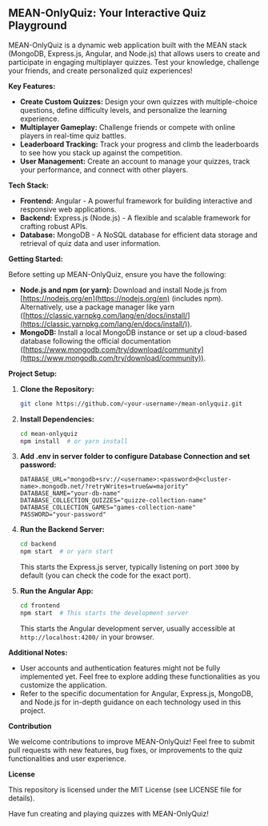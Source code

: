 ## MEAN-OnlyQuiz: Your Interactive Quiz Playground

MEAN-OnlyQuiz is a dynamic web application built with the MEAN stack (MongoDB, Express.js, Angular, and Node.js) that allows users to create and participate in engaging multiplayer quizzes.  Test your knowledge, challenge your friends, and create personalized quiz experiences!

**Key Features:**

* **Create Custom Quizzes:** Design your own quizzes with multiple-choice questions, define difficulty levels, and personalize the learning experience.
* **Multiplayer Gameplay:** Challenge friends or compete with online players in real-time quiz battles.
* **Leaderboard Tracking:** Track your progress and climb the leaderboards to see how you stack up against the competition.
* **User Management:** Create an account to manage your quizzes, track your performance, and connect with other players.

**Tech Stack:**

* **Frontend:** Angular - A powerful framework for building interactive and responsive web applications.
* **Backend:** Express.js (Node.js) - A flexible and scalable framework for crafting robust APIs.
* **Database:** MongoDB - A NoSQL database for efficient data storage and retrieval of quiz data and user information.

**Getting Started:**

Before setting up MEAN-OnlyQuiz, ensure you have the following:

* **Node.js and npm (or yarn):** Download and install Node.js from [https://nodejs.org/en](https://nodejs.org/en) (includes npm). Alternatively, use a package manager like yarn ([https://classic.yarnpkg.com/lang/en/docs/install/](https://classic.yarnpkg.com/lang/en/docs/install/)).
* **MongoDB:** Install a local MongoDB instance or set up a cloud-based database following the official documentation ([https://www.mongodb.com/try/download/community](https://www.mongodb.com/try/download/community)).

**Project Setup:**

1. **Clone the Repository:**

   ```bash
   git clone https://github.com/<your-username>/mean-onlyquiz.git
   ```

2. **Install Dependencies:**

   ```bash
   cd mean-onlyquiz
   npm install  # or yarn install
   ```

3. **Add .env in server folder to configure Database Connection and set password:**

    ```env
    DATABASE_URL="mongodb+srv://<username>:<password>@<cluster-name>.mongodb.net/?retryWrites=true&w=majority"
    DATABASE_NAME="your-db-name"
    DATABASE_COLLECTION_QUIZZES="quizze-collection-name"
    DATABASE_COLLECTION_GAMES="games-collection-name"
    PASSWORD="your-password"
    ```

4. **Run the Backend Server:**

   ```bash
   cd backend
   npm start  # or yarn start
   ```

   This starts the Express.js server, typically listening on port `3000` by default (you can check the code for the exact port).

5. **Run the Angular App:**

   ```bash
   cd frontend
   npm start  # This starts the development server
   ```

   This starts the Angular development server, usually accessible at `http://localhost:4200/` in your browser.

**Additional Notes:**

* User accounts and authentication features might not be fully implemented yet. Feel free to explore adding these functionalities as you customize the application.
* Refer to the specific documentation for Angular, Express.js, MongoDB, and Node.js for in-depth guidance on each technology used in this project.

**Contribution**

We welcome contributions to improve MEAN-OnlyQuiz! Feel free to submit pull requests with new features, bug fixes, or improvements to the quiz functionalities and user experience.

**License**

This repository is licensed under the MIT License (see LICENSE file for details).

Have fun creating and playing quizzes with MEAN-OnlyQuiz!
